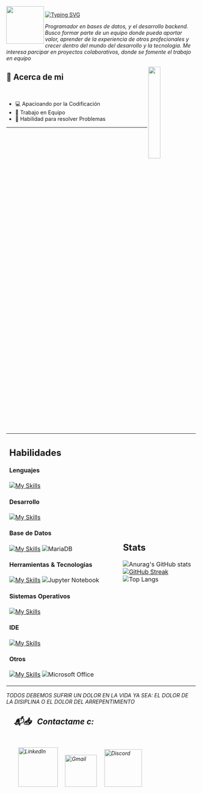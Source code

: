 <img src="https://media.tenor.com/FBjJTyS789wAAAAi/noob-roblox.gif" width="100px" align="left"/>
<div>

[![Typing SVG](https://readme-typing-svg.demolab.com/?lines=Bienvenidos+a+mi+perfil;Soy+jorge+c:;+Jorch+pa+los+compas)](https://git.io/typing-svg)
<!--<img src="https://media.tenor.com/FBjJTyS789wAAAAi/noob-roblox.gif" width="50px" height="50px" align="right"/>-->
</div>


<p><i>
Programador en bases de datos, y el desarrollo backend. Busco formar parte de un equipo donde pueda aportar valor, aprender de la experiencia de otros profecionales y crecer dentro del mundo del desarrollo y la tecnologia. Me interesa parcipar en proyectos colaborativos, donde se fomente el trabajo en equipo 
</i></p>

<img src="https://media1.tenor.com/m/y2JXkY1pXkwAAAAC/cat-computer.gif" width="25%" align="right" />

## 💬 Acerca de mi

<br>

  - 💻 Apacioando por la Codificación
  - 🔧 Trabajo en Equipo
  - 💪 Habilidad para resolver Problemas
    
<hr>

<br>
<table width="100%">
  <tr>
    <td width = "60%">

## Habilidades

#### Lenguajes
[![My Skills](https://skillicons.dev/icons?i=py,java,cpp,cs,lua,html,css&theme=dark)](https://skillicons.dev)

#### Desarrollo
[![My Skills](https://skillicons.dev/icons?i=flask,fastapi&theme=dark)](https://skillicons.dev)

#### Base de Datos
[![My Skills](https://skillicons.dev/icons?i=mysql,sqlite&theme=dark)](https://skillicons.dev)
![MariaDB](https://img.shields.io/badge/MariaDB-003545?style=for-the-badge&logo=mariadb&logoColor=dark) 

#### Herramientas & Tecnologias
[![My Skills](https://skillicons.dev/icons?i=git,github,docker,powershell,bash&theme=dark)](https://skillicons.dev)
![Jupyter Notebook](https://img.shields.io/badge/jupyter-%23FA0F00.svg?style=for-the-badge&logo=jupyter&logoColor=dark)

#### Sistemas Operativos
[![My Skills](https://skillicons.dev/icons?i=windows,linux,arch,ubuntu&theme=dark)](https://skillicons.dev)

#### IDE
[![My Skills](https://skillicons.dev/icons?i=vscode,neovim,idea&theme=dark)](https://skillicons.dev)

#### Otros
[![My Skills](https://skillicons.dev/icons?i=discord,ai,ps&theme=dark)](https://skillicons.dev)
![Microsoft Office](https://img.shields.io/badge/Microsoft_Office-D83B01?style=for-the-badge&logo=microsoft-office&logoColor=dark)
</td>
  <td>

## Stats
<p width = "100%" align="top">

![Anurag's GitHub stats](https://github-readme-stats.vercel.app/api?username=JorchZombie&hide=contribs,prs&show_icons=true&theme=tokyonight)
[![GitHub Streak](https://github-readme-streak-stats.herokuapp.com?user=JorchZombie&theme=tokyonight)](https://git.io/streak-stats)
![Top Langs](https://github-readme-stats.vercel.app/api/top-langs/?username=JorchZombie&layout=compact)

<!-- por si los llego a ocupar -->
<!--<img width="100%" src="https://github-readme-stats.vercel.app/api?username=JorchZombie&show_icons=true&theme=tokyonight"/>-->
<!--<img width="100%" src="https://github-readme-streak-stats.herokuapp.com?user=JorchZombie&theme=tokyonight"/>-->
<!--<img width="100%" src="https://github-readme-stats.vercel.app/api/top-langs/?username=JorchZombie"/>-->
</p>
     
  </td>
 </tr>
</table>
<div>
  <p><i> 
  TODOS DEBEMOS SUFRIR UN DOLOR EN LA VIDA YA SEA:
  EL DOLOR DE LA DISIPLINA O EL DOLOR DEL ARREPENTIMIENTO
  <i/></p>
</div>

## &nbsp; &nbsp; 📬📥 &nbsp; Contactame c:

<br/>

&nbsp; &nbsp; &nbsp; &nbsp; <a href="https://www.linkedin.com/in/jorge-gonzalez-trejo-17a87626b/"><img width="105px" alt="LinkedIn" src="https://img.shields.io/badge/LinkedIn%20-%230077B5.svg?&style=flat&logo=linkedin&logoColor=white"/></a> &nbsp;&nbsp;&nbsp;
<a href="glezjtrejo@gmail.com"><img width="85px" alt="Gmail" src="https://img.shields.io/badge/Gmail-D14836?style=flat&logo=gmail&logoColor=white" /></a> &nbsp; &nbsp; 
<a href = "https://discordapp.com/users/325829461801041922"><img width="100px" alt = "Discord" src = "https://img.shields.io/badge/Discord-7289DA?style=flat&logo=discord&logoColor=white"/></a>

</br>


